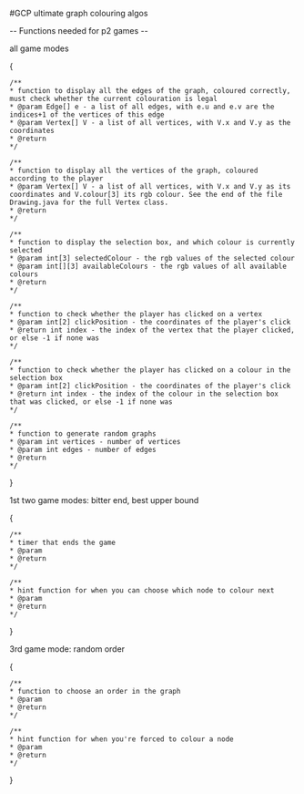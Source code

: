 #GCP
ultimate graph colouring algos


-- Functions needed for p2 games --


all game modes

{

	/**
	* function to display all the edges of the graph, coloured correctly, must check whether the current colouration is legal
	* @param Edge[] e - a list of all edges, with e.u and e.v are the indices+1 of the vertices of this edge
	* @param Vertex[] V - a list of all vertices, with V.x and V.y as the coordinates
	* @return
	*/
	
	/**
	* function to display all the vertices of the graph, coloured according to the player
	* @param Vertex[] V - a list of all vertices, with V.x and V.y as its coordinates and V.colour[3] its rgb colour. See the end of the file Drawing.java for the full Vertex class.
	* @return
	*/
	
	/**
	* function to display the selection box, and which colour is currently selected
	* @param int[3] selectedColour - the rgb values of the selected colour
	* @param int[][3] availableColours - the rgb values of all available colours
	* @return
	*/
	
	/**
	* function to check whether the player has clicked on a vertex
	* @param int[2] clickPosition - the coordinates of the player's click
	* @return int index - the index of the vertex that the player clicked, or else -1 if none was
	*/
	
	/**
	* function to check whether the player has clicked on a colour in the selection box
	* @param int[2] clickPosition - the coordinates of the player's click
	* @return int index - the index of the colour in the selection box that was clicked, or else -1 if none was
	*/
	
	/**
	* function to generate random graphs
	* @param int vertices - number of vertices
	* @param int edges - number of edges
	* @return
	*/
	
}

1st two game modes: bitter end, best upper bound

{
	
	/**
	* timer that ends the game
	* @param
	* @return
	*/
	
	/**
	* hint function for when you can choose which node to colour next
	* @param
	* @return
	*/
}

3rd game mode: random order

{

	/**
	* function to choose an order in the graph
	* @param
	* @return
	*/
	
	/**
	* hint function for when you're forced to colour a node
	* @param
	* @return
	*/
}
